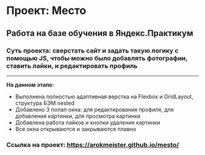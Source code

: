 # Проект: Место

## Работа на базе обучения в Яндекс.Практикум
### Суть проекта: сверстать сайт и задать такую логику с помощью JS, чтобы можно было добавлять фотографии, ставить лайки, и редактировать профиль

___

**На данном этапе:**

* Выполнена полностью адаптивная верстка на Flexbox и GridLayout, структура БЭМ nested
* Добавлено 3 попап окна: для редактирования профиля, для добавления картинки, для просмотра картинки
* Добавлена работа лайков и кнопки удаления картинки
* Все окна открываются и закрываются плавно

### Ссылка на проект: https://arokmeister.github.io/mesto/